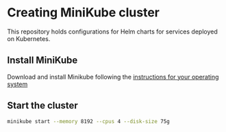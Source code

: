 # Creating MiniKube cluster
This repository holds configurations for Helm charts for services deployed on Kubernetes.

## Install MiniKube
Download and install Minikube following the [instructions for your operating system](https://kubernetes.io/docs/tasks/tools/install-minikube/)

## Start the cluster
```bash
minikube start --memory 8192 --cpus 4 --disk-size 75g
```